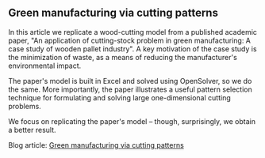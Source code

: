 ## Green manufacturing via cutting patterns
In this article we replicate a wood-cutting model from a published academic paper, "An application of cutting-stock problem in green manufacturing: A case study of wooden pallet industry". A key motivation of the case study is the minimization of waste, as a means of reducing the manufacturer's environmental impact.

The paper's model is built in Excel and solved using OpenSolver, so we do the same. More importantly, the paper illustrates a useful pattern selection technique for formulating and solving large one-dimensional cutting problems.

We focus on replicating the paper's model – though, surprisingly, we obtain a better result.

Blog article: [Green manufacturing via cutting patterns](https://www.solvermax.com/blog/green-manufacturing-via-cutting-patterns)
